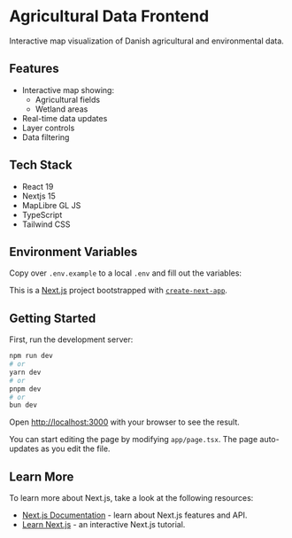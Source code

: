 # Agricultural Data Frontend

Interactive map visualization of Danish agricultural and environmental data.

## Features

- Interactive map showing:
  - Agricultural fields
  - Wetland areas
- Real-time data updates
- Layer controls
- Data filtering

## Tech Stack

- React 19
- Nextjs 15
- MapLibre GL JS
- TypeScript
- Tailwind CSS

## Environment Variables

Copy over `.env.example` to a local `.env` and fill out the variables:

This is a [Next.js](https://nextjs.org) project bootstrapped with [`create-next-app`](https://nextjs.org/docs/app/api-reference/cli/create-next-app).

## Getting Started

First, run the development server:

```bash
npm run dev
# or
yarn dev
# or
pnpm dev
# or
bun dev
```

Open [http://localhost:3000](http://localhost:3000) with your browser to see the result.

You can start editing the page by modifying `app/page.tsx`. The page auto-updates as you edit the file.

## Learn More

To learn more about Next.js, take a look at the following resources:

- [Next.js Documentation](https://nextjs.org/docs) - learn about Next.js features and API.
- [Learn Next.js](https://nextjs.org/learn) - an interactive Next.js tutorial.

